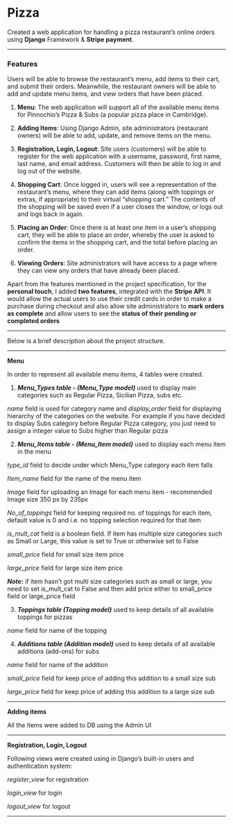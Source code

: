 # Pizza

Created a web application for handling a pizza restaurant’s online orders using **Django** Framework &amp; **Stripe payment**.

---

### Features

Users will be able to browse the restaurant’s menu, add items to their cart, and submit their orders. Meanwhile, the restaurant owners will be able to add and update menu items, and view orders that have been placed.

1. **Menu**: The web application will support all of the available menu items for Pinnochio’s Pizza & Subs (a popular pizza place in Cambridge). 

2. **Adding Items**: Using Django Admin, site administrators (restaurant owners) will be able to add, update, and remove items on the menu. 

3. **Registration, Login, Logout**: Site users (customers) will be able to register for the web application with a username, password, first name, last name, and email address. Customers will then be able to log in and log out of the website.

4. **Shopping Cart**: Once logged in, users will see a representation of the restaurant’s menu, where they can add items (along with toppings or extras, if appropriate) to their virtual “shopping cart.” The contents of the shopping will be saved even if a user closes the window, or logs out and logs back in again.

5. **Placing an Order**: Once there is at least one item in a user’s shopping cart, they will be able to place an order, whereby the user is asked to confirm the items in the shopping cart, and the total before placing an order.

6. **Viewing Orders**: Site administrators will have access to a page where they can view any orders that have already been placed.

Apart from the features mentioned in the project specification, for the **personal touch**, I added **two features**, integrated with the **Stripe API**. It would allow the actual users to use their credit cards in order to make a purchase during checkout and also allow site administrators to **mark orders as complete** and allow users to see the **status of their pending or completed orders**


---

Below is a brief description about the project structure.

---

**Menu**

In order to represent  all available menu items, 4 tables were created.

1. **_Menu_Types table - (Menu_Type model)_**
 used to display  main categories such as Regular Pizza, Sicilian Pizza, subs etc.
 
_name_ field is used for category name and _display_order_  field for displaying hierarchy  of the categories on the  website. For example if you have decided to display Subs category before Regular Pizza  category, you just need to assign a integer value to Subs higher than Regular pizza

2. **_Menu_Items table - (Menu_Item model)_**
used to display each menu item in the menu

_type_id_ field to decide under which Menu_Type category each item falls

_Item_name_ field for the name of the menu item

_Image_ field for uploading an Image for each menu item - recommended Image size 350 px by 235px 

_No_of_toppings_ field for keeping required no. of toppings for each item, default value is 0 and i.e. no topping selection required for that item

_is_mult_cat_ field is a boolean field. If item has multiple size categories such as Small or Large, this value is set to True or otherwise set to False

_small_price_ field for small size item price

_large_price_ field for large size item price

**_Note_:** if item hasn’t got multi size categories such as small or large, you need to set is_mult_cat to False and then add price either to small_price field or large_price field


3. **_Toppings table (Topping model)_**
used to keep details of all available toppings for pizzas

_name_ field for name of the topping

4. **_Additions table (Addition model)_**
used to keep details of all available additions (add-ons) for subs 

_name_ field for name of the addition

_small_price_ field for keep price of adding this addition to a small size sub 

_large_price_ field for keep price of adding this addition to a large size sub

---

**Adding items**

All the items were added to DB using the Admin UI 

---

**Registration, Login, Logout**

Following views were created using in Django’s built-in users and authentication system:

_register_view_ for registration

_login_view_ for login

_logout_view_ for logout


---
